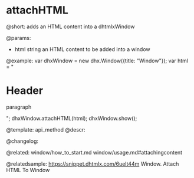 attachHTML
=============

@short: adds an HTML content into a dhtmlxWindow


@params:
- html		string		an HTML content to be added into a window



@example:
var dhxWindow = new dhx.Window({title: "Window"});
var html = "<h1>Header</h1><p>paragraph</p>";
dhxWindow.attachHTML(html);
dhxWindow.show();


@template: api_method
@descr:





@changelog:

@related: window/how_to_start.md
window/usage.md#attachingcontent

@relatedsample:
https://snippet.dhtmlx.com/6uelt44m	Window. Attach HTML To Window